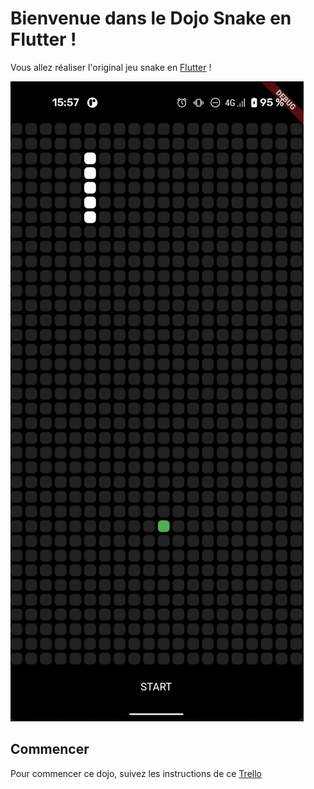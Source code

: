 # Bienvenue dans le Dojo Snake en Flutter !

Vous allez réaliser l'original jeu snake en [Flutter](https://flutter.dev/?gclid=CjwKCAjw2P-KBhByEiwADBYWCtIOYB_OONZuVbEwDSWKLQL81hln3zfjbvAYf5WuIfq3p1m5Wi0fqxoCPFkQAvD_BwE&gclsrc=aw.ds) !

![Screenshot](./docs/snake_screenshot.png)

## Commencer

Pour commencer ce dojo, suivez les instructions de ce [Trello](https://trello.com/b/3znmgHb8/mobile-dojo-snake-flutter)
